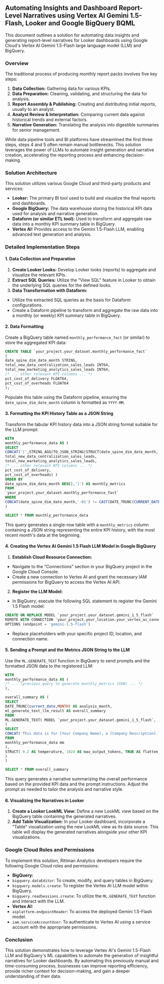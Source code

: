 ## Automating Insights and Dashboard Report-Level Narratives using Vertex AI Gemini 1.5-Flash, Looker and Google BigQuery BQML

This document outlines a solution for automating data insights and generating report-level narratives for Looker dashboards using Google Cloud's Vertex AI Gemini 1.5-Flash large language model (LLM) and BigQuery.

### Overview

The traditional process of producing monthly report packs involves five key steps:

1. **Data Collection:** Gathering data for various KPIs.
2. **Data Preparation:** Cleaning, validating, and structuring the data for analysis.
3. **Report Assembly & Publishing:** Creating and distributing initial reports, usually to an analyst.
4. **Analyst Review & Interpretation:** Comparing current data against historical trends and external factors.
5. **Narrative Generation:** Translating the analysis into digestible summaries for senior management.

While data pipeline tools and BI platforms have streamlined the first three steps, steps 4 and 5 often remain manual bottlenecks. This solution leverages the power of LLMs to automate insight generation and narrative creation, accelerating the reporting process and enhancing decision-making.

### Solution Architecture

This solution utilizes various Google Cloud and third-party products and services:

- **Looker:** The primary BI tool used to build and visualize the final reports and dashboards.
- **Google BigQuery:** The data warehouse storing the historical KPI data used for analysis and narrative generation.
- **Dataform (or similar ETL tool):** Used to transform and aggregate raw data into a monthly KPI summary table in BigQuery.
- **Vertex AI:** Provides access to the Gemini 1.5-Flash LLM, enabling advanced text generation and analysis.

### Detailed Implementation Steps

#### 1. Data Collection and Preparation

1. **Create Looker Looks:** Develop Looker looks (reports) to aggregate and visualize the relevant KPIs.
2. **Extract SQL Queries:** Utilize the "View SQL" feature in Looker to obtain the underlying SQL queries for the defined looks.
3. **Data Transformation with Dataform:**
- Utilize the extracted SQL queries as the basis for Dataform configurations.
- Create a Dataform pipeline to transform and aggregate the raw data into a monthly (or weekly) KPI summary table in BigQuery.

#### 2. Data Formatting

Create a BigQuery table named `monthly_performance_fact` (or similar) to store the aggregated KPI data:

```sql
CREATE TABLE `your_project.your_dataset.monthly_performance_fact`
(
date_spine_dim_date_month STRING,
total_new_data_centralization_sales_leads INT64,
total_new_marketing_analytics_sales_leads INT64,
/* ... other relevant KPI columns ... */
pct_cost_of_delivery FLOAT64,
pct_cost_of_overheads FLOAT64
);
```

Populate this table using the Dataform pipeline, ensuring the `date_spine_dim_date_month` column is formatted as `YYYY-MM`.

#### 3. Formatting the KPI History Table as a JSON String

Transform the tabular KPI history data into a JSON string format suitable for the LLM prompt:

```sql
WITH
monthly_performance_data AS (
SELECT
CONCAT('[',STRING_AGG(TO_JSON_STRING(STRUCT(date_spine_dim_date_month,
total_new_data_centralization_sales_leads,
total_new_marketing_analytics_sales_leads,
/* ... other relevant KPI columns ... */
pct_cost_of_delivery,
pct_cost_of_overheads) )
ORDER BY
date_spine_dim_date_month DESC),']') AS monthly_metrics
FROM
`your_project.your_dataset.monthly_performance_fact`
WHERE
CONCAT(date_spine_dim_date_month,'-01') != CAST(DATE_TRUNC(CURRENT_DATE,MONTH) AS STRING)
)

SELECT * FROM monthly_performance_data
```

This query generates a single-row table with a `monthly_metrics` column containing a JSON string representing the entire KPI history, with the most recent month's data at the beginning.

#### 4. Creating the Vertex AI Gemini 1.5 Flash LLM Model in Google BigQuery

1. **Establish Cloud Resource Connection:**
- Navigate to the "Connections" section in your BigQuery project in the Google Cloud Console.
- Create a new connection to Vertex AI and grant the necessary IAM permissions for BigQuery to access the Vertex AI API.
2. **Register the LLM Model:**
- In BigQuery, execute the following SQL statement to register the Gemini 1.5 Flash model:

```sql
CREATE OR REPLACE MODEL `your_project.your_dataset.gemini_1_5_flash`
REMOTE WITH CONNECTION `your_project.your_location.your_vertex_ai_connection`
OPTIONS (endpoint = 'gemini-1.5-flash')
```

- Replace placeholders with your specific project ID, location, and connection name.

#### 5. Sending a Prompt and the Metrics JSON String to the LLM

Use the `ML.GENERATE_TEXT` function in BigQuery to send prompts and the formatted JSON data to the registered LLM:

```sql
WITH
monthly_performance_data AS (
/* ... (previous query to generate monthly_metrics JSON) ... */
),

overall_summary AS (
SELECT
DATE_TRUNC(current_date,MONTH) AS analysis_month,
ml_generate_text_llm_result AS overall_summary
FROM
ML.GENERATE_TEXT( MODEL `your_project.your_dataset.gemini_1_5_flash`,
(
SELECT
CONCAT('This data is for [Your Company Name], a [Company Description]. Please give me a summary of performance in a multi-paragraph format suitable for inclusion as narrative in a dashboard and with no header or greeting. Analyze the latest month in this dataset with the CEO and SMT as the audience, comparing against the previous month and current quarter-to-date to the previous quarter-to-date and current month to the same month last year, highlighting the most significant changes and trends in data and analyzing how the impact of changes in one metric are affecting others either within that month or over time.: ', mm.monthly_metrics) AS prompt
FROM
monthly_performance_data mm
),
STRUCT( 0.2 AS temperature, 1024 AS max_output_tokens, TRUE AS flatten_json_output)
)
)

SELECT * FROM overall_summary
```

This query generates a narrative summarizing the overall performance based on the provided KPI data and the prompt instructions. Adjust the prompt as needed to tailor the analysis and narrative style.

#### 6. Visualizing the Narratives in Looker

1. **Create a Looker LookML View:** Define a new LookML view based on the BigQuery table containing the generated narratives.
2. **Add Table Visualization:** In your Looker dashboard, incorporate a "Table" visualization using the new LookML view as its data source. This table will display the generated narratives alongside your other KPI visualizations.

### Google Cloud Roles and Permissions

To implement this solution, Rittman Analytics developers require the following Google Cloud roles and permissions:

- **BigQuery:**
- `bigquery.dataEditor`: To create, modify, and query tables in BigQuery.
- `bigquery.models.create`: To register the Vertex AI LLM model within BigQuery.
- `bigquery.readSessions.create`: To utilize the `ML.GENERATE_TEXT` function and interact with the LLM.
- **Vertex AI:**
- `aiplatform.endpointReader`: To access the deployed Gemini 1.5-Flash model.
- `iam.serviceAccountUser`: To authenticate to Vertex AI using a service account with the appropriate permissions.

### Conclusion

This solution demonstrates how to leverage Vertex AI's Gemini 1.5-Flash LLM and BigQuery's ML capabilities to automate the generation of insightful narratives for Looker dashboards. By automating this previously manual and time-consuming process, businesses can improve reporting efficiency, provide richer context for decision-making, and gain a deeper understanding of their data.
